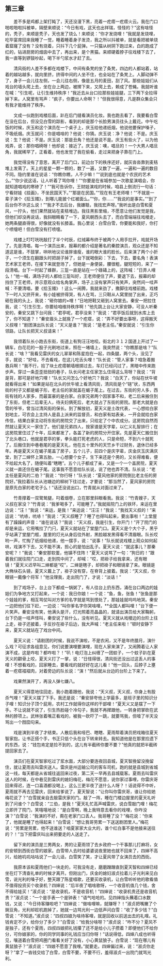   

## 第三章

　　差不多是鸡都上架打盹了，天还没漫下黑，亮着一疙瘩一疙瘩火云。我在门口啪啦啪啦抖被单，隔壁来顺说：“今日有戏，这天也出祥瑞，怪怪的？”这有啥怪的，秃子，来顺是秃子，天也发了烧么！来顺说：“你才发烧哩！”我就是发烧哩，吃毕宴席回来我睡了一觉，睡着睡着身子发烫，我之所以抖被单，就是看把被单烧着窟窿了没有？没有烧着，只抖下几个屁弹。一只猫从树阴下跑过来，白的跑成了红的，钻进厨房的烟囱中去了，再出来，是个黑猫。来顺硬着脖子往戏楼下去了，我一直等到锣鼓吵起，喝下半勺浆水才赶了去。

　　清风街的人差不多都在戏楼下，中间有条凳的坐了条凳，四边的人都站着，站着的越站越多，就向里挤，挤得中间的人坐不住，也全站在了条凳上。人脚动弹不了，身子一会儿往左侧，一会儿往右侧，像是五月的麦田，刮了风。那些娃娃们从戏台的墙头爬上去，坐在台上两边，被撵下来，又爬上去，赖成了苍蝇。我就听谁在喊：“引生呢，让引生维持秩序！”我近去从台口拉那些娃娃腿，三下两下全拉得掉下来。人窝里有骂声：“疯子，你要出人命啊？！”但我很得意，凡是群众集会只有我才能维持了秩序。

　　文成一伙跑到戏楼后面，趴在后门缝看演员化妆。我也跑去看了，我要看白雪在没在后台，但没见白雪的踪影，看到的却是那个长脸男演员往头上戴花。中午吃饭的时候，庆玉和这个演员在一个桌子上，庆玉给他递纸烟，他说他要保护嗓子，不吸纸烟。庆玉就问：你是唱啥的？他说：你猜。庆玉说：净？他说：不是。庆玉说：生？他说：不是。庆玉说：那是丑角？他还是说不是。庆玉有些火了，以为他戏弄，说：那你唱碕呀！他却说：接近了。庆玉说：噢，唱旦的！一个大男人唱旦角，我就稀罕了，正看着，他也发觉了我在偷看，走过来把身子靠在门上。

　　我觉得没有了意思，离开了后门口，前边台下的秩序还好，就灰沓沓靠到麦秸堆上发蔫了。天上的星星一颗一颗的，数了一遍，又数了一遍，一遍和一遍的数目不同。隐约里谁在说话：“你瞧你瞧，人不少嘛！”“说到底也就是个农民的艺术么。”“你少说这话，让人听着了骂你哩！”“你要是在省城参加一次歌星演唱会，你就知道唱戏的寒碜了！”“我可告诉你，王财娃演戏的时候，咱县上倒流行一句话：宁看财娃《挂画》，不坐民国天下。”“那是在民国。”“现在有王老师哩！”“不就是一辈子演个《拾玉镯》，到哪儿能披个红被面么。”“你，你……”“我说的是事实。”“到了后台你不许这么说！”“我才不去后台，我嫌聒，我找宏声呀。”我听出是白雪和夏风，一拧头，他们果然就站在麦秸堆边。我往黑影里缩，不愿意让他们发觉是我，但他们却没再说话，我斜眼睛看了一下，夏风朝西头去了，而白雪端端往戏楼走，她两条腿直得很，好像就没有长膝盖。我心里说：白雪白雪，你要能和我好，你打个喷嚏吧！但白雪没有打喷嚏。

　　戏楼上叮叮咣咣敲打了半个时辰，红绒幕布终于被两个人用手拉开，戏就开场了。先是清唱，每一个演员出来，报幕的都介绍是著名的秦腔演员，观众还是不知道这是谁，不鼓掌，哄哄地议论谁胖谁瘦，谁的眼大谁的脸长。后来演了两个小折子，一个须生在翻跟头时把胡子掉了，台下就喝倒彩：下去，下去，要名角！表演艺术家王老师，在接下来就登场了，但她是一身便装，腰很粗，腿短短的，来了一段清唱。台下一时起了蜂群，三踅一直是站在一个碌碡上的，这阵喊：“日弄人哩么！”他一喊，满场子的人都给三踅叫好，王老师便住了声，要退下去，报幕的却挡住了王老师，并示意观众给名角掌声，场子上没有掌声只有笑声，突然间一哇声喊：不要清唱，要《拾玉镯》！这么一闹腾，我就来劲了，撒脚往戏楼前跑。戏楼下一时人又挤开来，有小娃被挤得哭，有人在骂，三只鞋从人窝里抛了出来，正巧砸在我的头上，我说：“砸你娘的×哩！”日地把鞋又砸到人窝里去。秦安一把拉住我，说：“引生引生，你要给咱维持秩序啊！”他先跳上台让大家安静，可没人听秦安的，秦安又跳下台问我：“君亭呢，君亭没来？”我说：“君亭饭后就到水库上去了，你不知道？！”秦安眉头上就挽了一个疙瘩，说：“弄不好要出事呀，这得搬天义叔哩！”剧团演出队长说：“天义是谁？”我说：“是老主任。”秦安就说：“引生你领路，让队长把天义叔请来！”

　　我领着队长小跑去东街，街道上有狗汪汪地咬。街北的３１２国道上开过了一辆车，白花花的一股子光刷地过来，照在一堵墙上，我突然说：“你瞧那是啥？”队长说：“啥？”我看见雷庆的女儿翠翠和陈星抱在一起，四条腿，两个头，没见了手，就说：“好哇，不去看戏，在这儿吃舌头哩！”队长说：“管人家事？咱急着搬救兵啊！”我不行，拾了块土疙瘩朝墙根掷过去，车灯已经闪过了，黑暗中传来跑步声。穿过一条歪歪扭扭的巷子，队长问老主任家怎么住得这么背呀？我说：“背是背，那可是好地穴哩！”队长又问怎么个好地穴？我说：“白天了，你站在伏牛坡就看得出来！”如果是站在北头的伏牛坡上看清风街，清风街是个“碦”状，东西两街的村子又都是蝎子形，老主任的家就盖在蝎子尾上。在过去，东街的穷人多，西街有钱的人家多，而最富豪的是白家。白家兄弟两个因家事不和，老二后来搬住到了东街，但老二后辈无人，待夫妇俩死后，老大就占了东街的房院。那老大就是白雪的爷爷，曾当过清风街的保长。到了解放初，夏天义是土改代表，一心想给白家划地主，可农会上主持人是县上派来的监督员，和白家有姑表亲，一开会就给白家传信，结果白家主动将东街的房院交了出来，只给定了个中农成分。这房院自然而然就让夏天义一家住了。他们是兄弟四人，按家谱是天字辈，以仁义礼智排行；在这房院里住过了十年，后来都发了，各盖了新的房院分开住家。先是夏天仁搬住到了北头巷口，他就是君亭的爹，拳头能打死老虎的人，只是命短，不到六十就死了。后搬住到中巷巷尾的是夏天礼，他在五十里外的天竺乡干过财务，退休已经多年。再是夏天义在蝎子尾盖了房子，五个儿子，前四个是庆字辈，庆金庆玉庆满庆堂，到了二婶怀上第五胎，一心想要个女子，生下来还是个男的，又长得难看，便不给起大名了，随便叫着“瞎瞎”。五个儿子都成了亲，又是一个一个盖房院，夏天义就一直还住在蝎子尾。这事我不愿意给队长说，说了他也弄不清。队长说：“老主任是夏风的二伯？”我说：“你行呀！”队长说：“夏风他家的房院倒比老主任的房院好。”我拉着队长从池塘边的柳树下往过走，才要说：“那当然了，夏风家的房院是原先白家的老宅子么！”话还没说出口，竹青就从对面过来了。

　　竹青撑着一双鹭鸶腿，叼着烟卷，立在那里斜眼看我。我说：“竹青嫂子，天义叔在家没？”竹青说：“我爹喝多了，可能睡了。”我就摇院门上的铁环，来运在里边说：“汪！”我说：“来运，是我！”来运说：“汪汪！”我说：“我找天义叔的！”来运说：“吭哧，吭哧！”我说：“天义叔睡了？睡了也得叫起来，要出事啦！”上堂屋有了躁躁的声音：“谁在说话？”我说：“天义叔，我是引生，你开门！”开了院门的却是来运，它用嘴拉了门闩，夏天义就站在了堂屋门口。夏天义是个大个子，黑乎乎站满了堂屋门框，屋里的灯光从身后往外射，黑脸越发黑得看不清眉眼。队长哎哟一声，忙掏了纸烟给他递，他一摆手，说：“说事！”队长就说戏楼上观众如何起哄，戏演不下去，又不能不演，担心的是怕出乱子。夏天义说：“就这事儿？那秦安呢？！”我说：“秦安那软蛋，他镇不住阵！”夏天义说骂了一句：“狗日的！”跟着我们就往院门口走，走到院中间了，却喊：“哎，把褂子给我拿来，还有眼镜！”夏天义迟早叫二婶都是“哎”，二婶是瞎子，却把褂子和眼镜拿了来。眼镜是大椭块石头镜，夏天义戴上了，褂子没有穿，在脊背上披着。我说：“天义叔，你眼镜一戴像个将军！”他没理我，走出院门了，才说：“淡话！”

　　到了戏场子，台上台下都成一锅粥了，有人往台上扔东西，涌在台口两边的娃娃们为争地方又打起来，一个说：我日你娘！一个说：“鱼，鱼，张鱼！”张鱼是那个娃娃的爹，相互骂仗叫对方爹的名字就是骂到恨处了，那娃娃就呜呜地哭。秦安一边把他们往下赶，一边说：“叫你爹名字你哭啥哩，**全国人都叫哩！”台下便一片笑声。秦安没有笑，他满头是汗，灯光照着亮晶晶的，就请出演员给大家鞠躬，台下仍是一哇声怪叫，秦安说了些什么，没有听见。夏天义就从戏楼边的台阶上往上走，褂子还披着，手反抄在褂子后边，我大声喊：“老主任来啦！”顿时安静下来，夏天义就站在了戏台中间。

　　夏天义说：“请剧团的时候，我说不演啦，不是农闲，又不是年终腊月，演什么戏？可征求各组意见，你们说要演哩要演哩，现在人家来演了，又闹腾着让人家演不成，这是咋啦？都咋啦？！”叭！电灯泡上纠缠了一团蚊子，一个蚊子趴在夏天义的颧骨上咬，夏天义打了一掌，说：“日怪得很，清风街还没出过这丢人的事哩！不想看戏的，回家睡去，要看戏的就好好在这儿看！”他一回头，后脖子上壅着一疙瘩褶褶肉，对着旁边的队长说：“演！”然后就从台边的台阶上下来了。

　　戏果然演开了，再没人弹七嫌八。

　　夏天义得意地往回走，我小跑着跟他，我说：“天义叔，天义叔，你身上有股杀气哩！”夏天义摆了下手。我还是说：“秦安排夸他上学最多，是班子里的知识分子哩！知识分子顶个屁用，农村工作就得你这样的干部哩！”夏天义又是摆了一下手。不让说就不说了，引生热脸碰个冷勾子，我就不再撵跟他，一转身把掌砍在武林的脖项上。武林张着嘴正看戏的，被我一砍吓了一跳，就要骂我，但噎了半天没骂出一个囫囵句来。

　　戏是演到半夜了才结束。人散后我和哑巴、瞎瞎、夏雨帮着演员把戏箱往夏天智家抱，让书正搭个手，书正只低个头在台下转来转去。我知道他是在那里捡遗下的东西，说：“钱包肯定是捡不到的，这儿有半截砖你要不要？”他真的就把半截砖提回家去了。

　　演员们在夏天智家吃过了浆水面，大部分要连夜回县城，夏天智挽留没挽留住，就让夏雨去叫雷庆送人。雷庆是州运输公司的客车司机，跑的就是县城到省城这一线，每天都是从省城往返回来过夜，第二天一早再去县城载客。夏雨去叫雷庆送人的时候，在中巷见到雷庆的媳妇梅花，梅花不愿意，说你家过事哩，你雷庆哥回来得迟，连一口喜酒都没喝上，这么三更半夜了送什么人呀？！话说得不中听，夏雨就不再去见雷庆，回来给爹说了，夏天智说：“让你叫你雷庆哥，谁让你给她梅花说了？”白雪就亲自去敲雷庆家的门。敲了一阵，睡在门楼边屋里的夏天礼听到了问谁个？白雪说：“三伯，是我！”夏天礼忙高声喊雷庆，说白雪敲门哩！梅花立即开了院门，笑嘻嘻地说：“是白雪啊，晚上我特意去看你的戏哩，你咋没演？”白雪说：“我演的不好，甭在老家门口丢人。我哥睡了没？”梅花说：“你来了，他就是睡了也得起来！”白雪说：“想让我哥劳累一下送送剧团里人。”梅花说：“劳累是劳累，他不送谁送？咱夏家家大业大的，谁个红白事不是他接来送往的？！”当下把雷庆叫出来把要走的人送走了。

　　留下来的演员是三男两女，男的让夏雨领了去乡政府一个干事那儿打麻将，女的安顿到西街白雪的娘家。白雪带人去时给婆婆说夜里她也就不回来了，四婶不高兴，给她叽叽咕咕说了一会儿话，白雪笑了笑，才让夏风带了女演员去的西街。

　　我原本该和夏雨他们一块走的，可我没有走，磨磨蹭蹭直到夏天智和四婶已经坐在灯下清查礼单的时候才离开。但刚出门，庆金的媳妇淑贞拉着儿子光利来见白雪，说光利的嗓子好，整天跟了陈星唱歌，还要买收录机，让白雪听听他的歌看值不值得投资买个收录机？四婶说：“后半夜了唱啥歌呀，一个收音机值几个钱，舍不得给娃买！”淑贞说：“是收录机，不是收音机！”四婶说：“收录机贵还是收音机贵？”淑贞说：“一个是手表一个是钟表！”语气呛呛的。见四婶指头蘸着口水数钱，又说：“今日待客赚啦吧？”四婶说：“做啥哩嘛，就赚呀？！”淑贞把嘴撇了个豌豆角，光利却趁机跑掉了，她就一边骂光利一边低声问白雪：“收了多少钱？”白雪说：“不知道。”淑贞说：“四叔四娘为啥待客哩，就是回收以前送出去的礼哩。礼钱肯定不少，给你分了多少？”白雪说：“给我分啥呀？”淑贞说：“咋不分？夏风不是独子，还有个夏雨，四叔四娘把礼钱攥了还不是给小儿子攒着？即便他们不给你分，可你娘家的，你的同学同事的礼钱应当归你呀！”话说得低，四婶八成也听得见，嚷道着白雪把鸡圈门看看关好了没有，小心黄鼠狼子。白雪说：“现在哪儿有黄鼠狼子？”淑贞说：“四娘不愿意了我哩。”就要走。四婶偏过来，说：“淑贞你走呀？”拿了一沓钱交给了白雪，白雪不要，不要不行，羞得淑贞一出院门就骂光利。